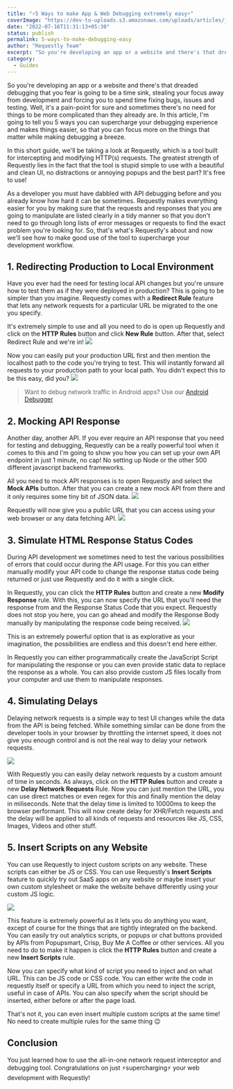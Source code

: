 ```yaml
---
title: "⚡5 Ways to make App & Web Debugging extremely easy⚡"
coverImage: "https://dev-to-uploads.s3.amazonaws.com/uploads/articles/jtu7vcdk6o5eerad73bi.jpg"
date: "2022-07-16T11:31:13+05:30"
status: publish
permalink: 5-ways-to-make-debugging-easy
author: "Requestly Team"
excerpt: "So you're developing an app or a website and there's that dreaded debugging that you fear is going to be a time sink, stealing your focus away from development and forcing you to spend time fixing bugs, issues and testing."
category:
  - Guides
---
```


So you're developing an app or a website and there's that dreaded debugging that you fear is going to be a time sink, stealing your focus away from development and forcing you to spend time fixing bugs, issues and testing.
Well, it's a pain-point for sure and sometimes there's no need for things to be more complicated than they already are. In this article, I'm going to tell you 5 ways you can supercharge your debugging experience and makes things easier, so that you can focus more on the things that matter while making debugging a breeze.

In this short guide, we'll be taking a look at Requestly, which is a tool built for intercepting and modifying HTTP(s) requests. The greatest strength of Requestly lies in the fact that the tool is stupid simple to use with a beautiful and clean UI, no distractions or annoying popups and the best part? It's free to use!

As a developer you must have dabbled with API debugging before and you already know how hard it can be sometimes. Requestly makes everything easier for you by making sure that the requests and responses that you are going to manipulate are listed clearly in a tidy manner so that you don't need to go through long lists of error messages or requests to find the exact problem you're looking for. So, that's what's Requestly's about and now we'll see how to make good use of the tool to supercharge your development workflow.

## 1. Redirecting Production to Local Environment

Have you ever had the need for testing local API changes but you're unsure how to test them as if they were deployed in production? This is going to be simpler than you imagine. Requestly comes with a **Redirect Rule** feature that lets any network requests for a particular URL be migrated to the one you specify.

It's extremely simple to use and all you need to do is open up Requestly and click on the **HTTP Rules** button and click **New Rule** button. After that, select Redirect Rule and we're in!
![](https://dev-to-uploads.s3.amazonaws.com/uploads/articles/fr5edl2jqnj6tbsbrlhv.png)

Now you can easily put your production URL first and then mention the localhost path to the code you're trying to test. This will instantly forward all requests to your production path to your local path. You didn't expect this to be this easy, did you?
![](https://dev-to-uploads.s3.amazonaws.com/uploads/articles/a7j8615dqb5byqilg3iw.png)

> Want to debug network traffic in Android apps? Use our [Android Debugger](/debug-android-apps/)

## 2. Mocking API Response

Another day, another API. If you ever require an API response that you need for testing and debugging, Requestly can be a really powerful tool when it comes to this and I'm going to show you how you can set up your own API endpoint in just 1 minute, no cap! No setting up Node or the other 500 different javascript backend frameworks.

All you need to mock API responses is to open Requestly and select the **Mock APIs** button. After that you can create a new mock API from there and it only requires some tiny bit of JSON data.
![](https://dev-to-uploads.s3.amazonaws.com/uploads/articles/4gmtgf8rrrjxwjj5f92i.png)

Requestly will now give you a public URL that you can access using your web browser or any data fetching API.
![](https://dev-to-uploads.s3.amazonaws.com/uploads/articles/w3xgsm1hufq7j4j2pr0e.png)

## 3. Simulate HTML Response Status Codes

During API development we sometimes need to test the various possibilities of errors that could occur during the API usage. For this you can either manually modify your API code to change the response status code being returned or just use Requestly and do it with a single click.

In Requestly, you can click the **HTTP Rules** button and create a new **Modify Response** rule. With this, you can now specify the URL that you'll need the response from and the Response Status Code that you expect.
Requestly does not stop you here, you can go ahead and modify the Response Body manually by manipulating the response code being received.
![](https://dev-to-uploads.s3.amazonaws.com/uploads/articles/54mxo8myd8lvhq5u1slj.png)

This is an extremely powerful option that is as explorative as your imagination, the possibilities are endless and this doesn't end here either.

In Requestly you can either programmatically create the JavaScript Script for manipulating the response or you can even provide static data to replace the response as a whole. You can also provide custom JS files locally from your computer and use them to manipulate responses.

## 4. Simulating Delays

Delaying network requests is a simple way to test UI changes while the data from the API is being fetched. While something similar can be done from the developer tools in your browser by throttling the internet speed, it does not give you enough control and is not the real way to delay your network requests.

![](https://dev-to-uploads.s3.amazonaws.com/uploads/articles/ray40swg3as6okkr6nvo.png)

With Requestly you can easily delay network requests by a custom amount of time in seconds. As always, click on the **HTTP Rules** button and create a new **Delay Network Requests** Rule. Now you can just mention the URL, you can use direct matches or even regex for this and finally mention the delay in miliseconds.
Note that the delay time is limited to 10000ms to keep the browser performant.
This will now create delay for XHR/Fetch requests and the delay will be applied to all kinds of requests and resources like JS, CSS, Images, Videos and other stuff.

## 5. Insert Scripts on any Website

You can use Requestly to inject custom scripts on any website. These scripts can either be JS or CSS. You can use Requestly's **Insert Scripts** feature to quickly try out SaaS apps on any website or maybe insert your own custom stylesheet or make the website behave differently using your custom JS logic.

![](https://dev-to-uploads.s3.amazonaws.com/uploads/articles/uatplfgm1tyfvhowgrhc.png)

This feature is extremely powerful as it lets you do anything you want, except of course for the things that are tightly integrated on the backend. You can easily try out analytics scripts, or popups or chat buttons provided by APIs from Popupsmart, Crisp, Buy Me A Coffee or other services. All you need to do to make it happen is click the **HTTP Rules** button and create a new **Insert Scripts** rule.

Now you can specify what kind of script you need to inject and on what URL. This can be JS code or CSS code. You can either write the code in requestly itself or specify a URL from which you need to inject the script, useful in case of APIs. You can also specify when the script should be inserted, either before or after the page load.

That's not it, you can even insert multiple custom scripts at the same time! No need to create multiple rules for the same thing 😉

## Conclusion

You just learned how to use the all-in-one network request interceptor and debugging tool. Congratulations on just ⚡supercharging⚡ your web development with Requestly!

